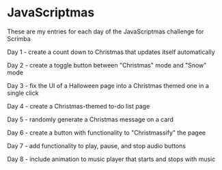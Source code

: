 # JavaScriptmas

These are my entries for each day of the JavaScriptmas challenge for Scrimba

Day 1 - create a count down to Christmas that updates itself automatically

Day 2 - create a toggle button between "Christmas" mode and "Snow" mode

Day 3 - fix the UI of a Halloween page into a Christmas themed one in a single click

Day 4 - create a Christmas-themed to-do list page

Day 5 - randomly generate a Christmas message on a card

Day 6 - create a button with functionality to "Christmassify" the pagee

Day 7 - add functionality to play, pause, and stop audio buttons

Day 8 - include animation to music player that starts and stops with music
